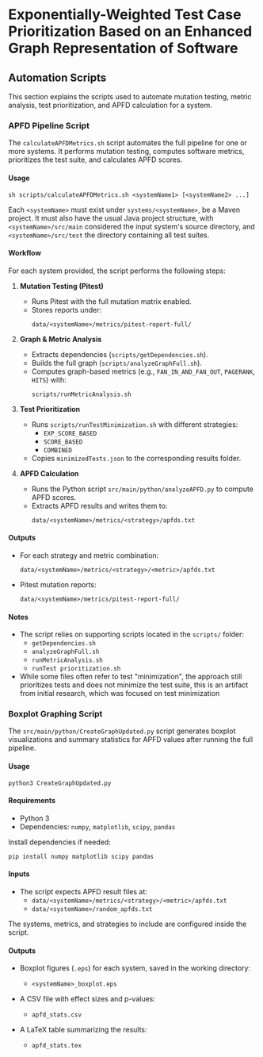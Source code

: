 # Exponentially-Weighted Test Case Prioritization Based on an Enhanced Graph Representation of Software



## Automation Scripts

This section explains the scripts used to automate mutation testing, metric analysis, test  prioritization, and APFD calculation for a system.

### APFD Pipeline Script

The `calculateAPFDMetrics.sh` script automates the full pipeline for one or more systems. It performs mutation testing, computes software metrics, prioritizes the test suite, and calculates APFD scores. 

#### Usage

```
sh scripts/calculateAPFDMetrics.sh <systemName1> [<systemName2> ...]
```

Each `<systemName>` must exist under `systems/<systemName>`, be a Maven project. It must also have the usual Java project structure, with `<systemName>/src/main` considered the input system's source directory, and `<systemName>/src/test` the directory containing all test suites.

#### Workflow

For each system provided, the script performs the following steps:

1. **Mutation Testing (Pitest)**
    - Runs Pitest with the full mutation matrix enabled.
    - Stores reports under:
      ```
      data/<systemName>/metrics/pitest-report-full/
      ```

2. **Graph & Metric Analysis**
    - Extracts dependencies (`scripts/getDependencies.sh`).
    - Builds the full graph (`scripts/analyzeGraphFull.sh`).
    - Computes graph-based metrics (e.g., `FAN_IN_AND_FAN_OUT`, `PAGERANK`, `HITS`) with:
      ```
      scripts/runMetricAnalysis.sh
      ```

3. **Test Prioritization**
    - Runs `scripts/runTestMinimization.sh` with different strategies:
        - `EXP_SCORE_BASED`
        - `SCORE_BASED`
        - `COMBINED`
    - Copies `minimizedTests.json` to the corresponding results folder.

4. **APFD Calculation**
    - Runs the Python script `src/main/python/analyzeAPFD.py` to compute APFD scores.
    - Extracts APFD results and writes them to:
      ```
      data/<systemName>/metrics/<strategy>/apfds.txt
      ```


#### Outputs

- For each strategy and metric combination:
  ```
  data/<systemName>/metrics/<strategy>/<metric>/apfds.txt
  ```
- Pitest mutation reports:
  ```
  data/<systemName>/metrics/pitest-report-full/
  ```

#### Notes

- The script relies on supporting scripts located in the `scripts/` folder:
    - `getDependencies.sh`
    - `analyzeGraphFull.sh`
    - `runMetricAnalysis.sh`
    - `runTest prioritization.sh`  
- While some files often refer to test "minimization", the approach still prioritizes tests and does not minimize the test suite, this is an artifact from initial research, which was focused on test minimization


### Boxplot Graphing Script

The `src/main/python/CreateGraphUpdated.py` script generates boxplot visualizations and summary statistics for APFD values after running the full pipeline.

#### Usage

 ```
python3 CreateGraphUpdated.py
 ```

#### Requirements

- Python 3
- Dependencies: `numpy`, `matplotlib`, `scipy`, `pandas`

Install dependencies if needed:

 ```
pip install numpy matplotlib scipy pandas
 ```

#### Inputs

- The script expects APFD result files at:
    -  ```data/<systemName>/metrics/<strategy>/<metric>/apfds.txt```
    -  ```data/<systemName>/random_apfds.txt```

The systems, metrics, and strategies to include are configured inside the script.

#### Outputs

- Boxplot figures (`.eps`) for each system, saved in the working directory:
    -  ```
       <systemName>_boxplot.eps
       ```
- A CSV file with effect sizes and p-values:
    -  ```
       apfd_stats.csv
       ```
- A LaTeX table summarizing the results:
    -  ```
       apfd_stats.tex
       ```